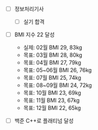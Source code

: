 
- [ ] 정보처리기사
  - [ ] 실기 합격
- [ ] BMI 지수 22 달성
  - 실제: 02월 BMI 29, 83kg
  - 목표: 03월 BMI 28, 80kg
  - 목표: 04월 BMI 27, 79kg
  - 목표: 05~06월 BMI 26, 76kg
  - 목표: 07월 BMI 25, 74kg
  - 목표: 08~09월 BMI 24, 72kg
  - 목표: 10월 BMI 23, 69kg
  - 목표: 11월 BMI 23, 67kg
  - 목표: 12월 BMI 22, 65kg
- [ ] 백준 C++로 플래티넘 달성


